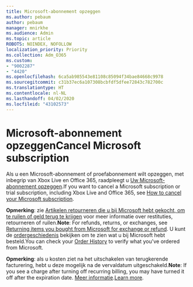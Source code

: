 ```yaml
---
title: Microsoft-abonnement opzeggen
ms.author: pebaum
author: pebaum
manager: mnirkhe
ms.audience: Admin
ms.topic: article
ROBOTS: NOINDEX, NOFOLLOW
localization_priority: Priority
ms.collection: Adm_O365
ms.custom:
- "9002287"
- "4420"
ms.openlocfilehash: 6ca5ab985543e81108c85094f34bae84668c9978
ms.sourcegitcommit: c31b37ec6a107308bcbfdf5dfee72843c782700c
ms.translationtype: HT
ms.contentlocale: nl-NL
ms.lasthandoff: 04/02/2020
ms.locfileid: "43102573"
---
```

# <a name="cancel-microsoft-subscription"></a><span data-ttu-id="25b10-102">Microsoft-abonnement opzeggen</span><span class="sxs-lookup"><span data-stu-id="25b10-102">Cancel Microsoft subscription</span></span>

<span data-ttu-id="25b10-103">Als u een Microsoft-abonnement of proefabonnement wilt opzeggen, met inbegrip van Xbox Live en Office 365, raadpleegt u [Uw Microsoft-abonnement opzeggen](https://support.microsoft.com/help/4027815).</span><span class="sxs-lookup"><span data-stu-id="25b10-103">If you want to cancel a Microsoft subscription or trial subscription, including Xbox Live and Office 365, see [How to cancel your Microsoft subscription](https://support.microsoft.com/help/4027815).</span></span>

<span data-ttu-id="25b10-104">**Opmerking**: zie [Artikelen retourneren die u bij Microsoft hebt gekocht, om te ruilen of geld terug te krijgen](https://support.microsoft.com/help/10558) voor meer informatie over restituties, retourneren of ruilen.</span><span class="sxs-lookup"><span data-stu-id="25b10-104">**Note**: For refunds, returns, or exchanges, see [Returning items you bought from Microsoft for exchange or refund](https://support.microsoft.com/help/10558).</span></span> <span data-ttu-id="25b10-105">U kunt de [ordergeschiedenis](https://account.microsoft.com/billing/orders/) bekijken om te zien wat u bij Microsoft hebt besteld.</span><span class="sxs-lookup"><span data-stu-id="25b10-105">You can check your [Order History](https://account.microsoft.com/billing/orders/) to verify what you've ordered from Microsoft.</span></span> 

<span data-ttu-id="25b10-106">**Opmerking**: als u kosten ziet na het uitschakelen van terugkerende facturering, hebt u deze mogelijk na de vervaldatum uitgeschakeld.</span><span class="sxs-lookup"><span data-stu-id="25b10-106">**Note**: If you see a charge after turning off recurring billing, you may have turned it off after the expiration date.</span></span> <span data-ttu-id="25b10-107">[Meer informatie](https://support.microsoft.com/help/10640).</span><span class="sxs-lookup"><span data-stu-id="25b10-107">[Learn more](https://support.microsoft.com/help/10640).</span></span> 
